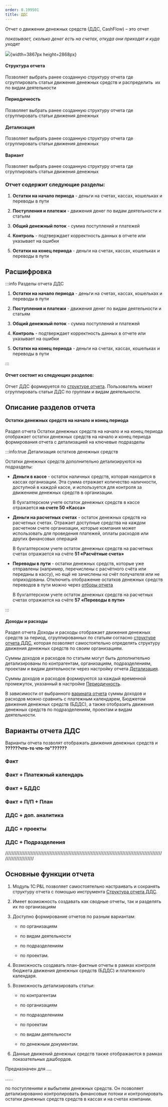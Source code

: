 ```yaml
---
order: 0.199501
title: ДДС
---
```


Отчет о движении денежных средств (ДДС, CashFlow) – это отчет

*показывает, сколько денег есть на счетах, откуда они приходят и куда уходят*

![](./otchet-dds.png){width=3867px height=2868px}



#### Структура отчета

Позволяет выбрать ранее созданную структуру отчета где сгруппировать статьи движения денежных средств и распределить  их по видам деятельности

#### Периодичность

Позволяет выбрать ранее созданную структуру отчета где сгруппировать статьи движения денежных

#### Детализация

Позволяет выбрать ранее созданную структуру отчета где сгруппировать статьи движения денежных

#### Вариант

Позволяет выбрать ранее созданную структуру отчета где сгруппировать статьи движения денежных



### Отчет содержит следующие разделы:

1. **Остатки  на начало периода** - деньги на счетах, кассах, кошельках и переводы в пути

2. **Поступления и платежи** - движения денег по видам деятельности и статьям

3. **Общий денежный поток** - сумма поступлений и платежей

4. **Контроль** - подтверждает корректность данных в отчете или указывает на ошибки

5. **Остатки на конец периода** - деньги на счетах, кассах, кошельках и переводы в пути



## Расшифровка











:::info Разделы отчета ДДС

1. **Остатки  на начало периода** - деньги на счетах, кассах, кошельках и переводы в пути

2. **Поступления и платежи** - движения денег по видам деятельности и статьям

3. **Общий денежный поток** - сумма поступлений и платежей

4. **Контроль** - подтверждает корректность данных в отчете или указывает на ошибки

5. **Остатки на конец периода** - деньги на счетах, кассах, кошельках и переводы в пути

:::









#### Отчет состоит из следующих разделов:











Отчет ДДС формируется по [структуре отчета](./struktura-otcheta-dds). Пользователь может сгруппировать статьи ДДС по группам и видам деятельности.





## **Описание разделов отчета**

#### Остатки денежных средств на начало и конец периода

Раздел отчета Остатки денежных средств на начало и на конец периода отображает остатки денежных средств на начало и конец периода формирования отчета с детализацией на ключевые подразделы

:::info:true Детализация остатков денежных средств

Остатки денежных средств дополнительно детализируются на подразделы:

-  **Деньги в кассе** - остаток наличных средств, которая находится в кассах организации. Эта сумма отражает количество наличности, доступной в каждой кассе, и используется для контроля за движением денежных средств в организации.

   В бухгалтерском учете остаток денежных средств в кассе отражается **на счете 50 «Касса»**

-  **Деньги на расчетных счетах** - остаток денежных средств на расчетных счетах. Отражает доступные средства на каждом расчетном счете организации, которые компания может использовать для проведения платежей, оплаты расходов или других финансовых операций

   В бухгалтерском учете остаток денежных средств на расчетных счетах отражается на счёте **51 «Расчётные счета»**

-  **Переводы в пути** - остатки денежных средств, которые уже отправлены (например, перечислены с расчётного счёта или переданы в кассу), но ещё не зачислены на счёт получателя или не оприходованы. Отключить отображение остатков денежных средств переводов в пути можно через [отборы отчета](./forma-otcheta-dds#отборы-отчета)

   В бухгалтерском учете остаток денежных средств на расчетных счетах отражается на счёте **57** **«Переводы в пути»**

:::

#### Доходы и расходы

Раздел отчета Доходы и расходы отображает движения денежных средств за период, сгруппированных по статьям согласно [структуре отчета ДДС](./struktura-otcheta-dds), которая позволяет самостоятельно определять структуру движения денежных средств по своим организациям.

Суммы доходов и расходов по статьям могут быть дополнительно детализированы по контрагентам, организациям, подразделениям, проектам и видам деятельности через настройку отчета [Детализация](./forma-otcheta-dds#основные-параметры-формирования-отчета).

Суммы доходов и расходов формируются за каждый временной промежуток, указанный в настройке [Периодичность](./forma-otcheta-dds#основные-параметры-формирования-отчета).

В зависимости от выбранного [варината отчета](./_index#варианты-отчета-ддс) суммы доходов и расходов можно сравнить с платежным календарем, Бюджетом движения денежных средств (БДДС), а также отобразить движения денежных средств по подразделениям, проектам и видам деятельности.



## Варианты отчета ДДС

Варианты отчета позволят отображать движения денежных средств и **??????что-то что-то"??????**

### Факт

### Факт + Платежный календарь

### Факт + БДДС

### Факт + П/П + План

### ДДС + доп. аналитика

### ДДС + проекты



### ДДС + Подразделения

/////////////////////////////////////////////////////////////////////////////////////////////////////////////////////



## Основные функции отчета

1. Модуль 1С:P&L позволяет самостоятельно настраивать и сохранять структуру отчета с помощью инструмента [Структура отчета ДДС](./new-article).

2. Имеет возможность создавать как сводные отчеты, так и разделять их по организациям

3. Доступно формирование отчетов по разным вариантам:

   -  по организациям

   -  по видам деятельности

   -  по подразделениям

   -  по проектам.

4. Возможность создавать план-фактные отчеты в рамках контроля бюджета движения денежных средств (БДДС) и платежного календаря.

5. Возможность детализировать статьи:

   -  по контрагентам

   -  по организациям

   -  по подразделениям

   -  по проектам

   -  по видам деятельности

   -  по денежным документам.

6. Данные движений денежных средств также отображаются в рамках показательных дашбордов.















Предназначен для ….

……



по поступлениям и выбытиям денежных средств. Он позволяет детализированно контролировать финансовые потоки и контролировать остатки денежных средств средств в кассах и на счетах компании.
